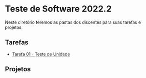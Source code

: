 # Teste de Software 2022.2

Neste diretório teremos as pastas dos discentes para suas tarefas e projetos.

## Tarefas

* [Tarefa 01 - Teste de Unidade](https://docs.google.com/document/d/1rw75DlJoi22tJj3KBOfvtz0A-fXT1Q-aRXVWnkcA620/edit?usp=sharing)

## Projetos
